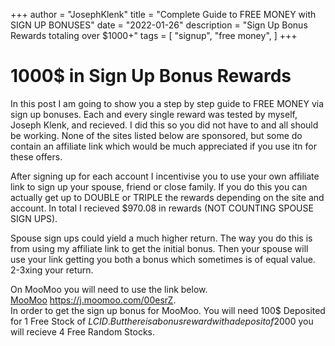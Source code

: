 +++
author = "JosephKlenk"
title = "Complete Guide to FREE MONEY with SIGN UP BONUSES"
date = "2022-01-26"
description = "Sign Up Bonus Rewards totaling over $1000+"
tags = [
    "signup",
    "free money",
]
+++

# 1000$ in Sign Up Bonus Rewards
In this post I am going to show you a step by step guide to FREE MONEY via sign up bonuses. 
Each and every single reward was tested by myself, Joseph Klenk, and recieved. 
I did this so you did not have to and all should be working. None of the sites listed below are sponsored, but some do
contain an affiliate link which would be much appreciated if you use itn for these offers.

After signing up for each account I incentivise you to use your own affiliate link to sign up your spouse, friend or close family. 
If you do this you can actually get up to DOUBLE or TRIPLE the rewards depending on the site and account. 
In total I recieved $970.08 in rewards (NOT COUNTING SPOUSE SIGN UPS).

Spouse sign ups could yield a much higher return. The way you do this is from using my affiliate link to get the initial bonus. 
Then your spouse will use your link getting you both a bonus which sometimes is of equal value. 2-3xing your return.  

On MooMoo you will need to use the link below.  
[MooMoo](https://j.moomoo.com/00esrZ)
https://j.moomoo.com/00esrZ.  
In order to get the sign up bonus for MooMoo. You will need 100$ Deposited for 1 Free Stock of $LCID.
But there is a bonus reward with a deposit of 2000$ you will recieve 4 Free Random Stocks. 


